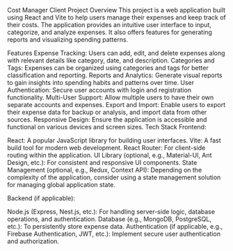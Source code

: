Cost Manager Client Project
Overview
This project is a web application built using React and Vite to help users manage their expenses and keep track of their costs. The application provides an intuitive user interface to input, categorize, and analyze expenses. It also offers features for generating reports and visualizing spending patterns.

Features
Expense Tracking: Users can add, edit, and delete expenses along with relevant details like category, date, and description.
Categories and Tags: Expenses can be organized using categories and tags for better classification and reporting.
Reports and Analytics: Generate visual reports to gain insights into spending habits and patterns over time.
User Authentication: Secure user accounts with login and registration functionality.
Multi-User Support: Allow multiple users to have their own separate accounts and expenses.
Export and Import: Enable users to export their expense data for backup or analysis, and import data from other sources.
Responsive Design: Ensure the application is accessible and functional on various devices and screen sizes.
Tech Stack
Frontend:

React: A popular JavaScript library for building user interfaces.
Vite: A fast build tool for modern web development.
React Router: For client-side routing within the application.
UI Library (optional, e.g., Material-UI, Ant Design, etc.): For consistent and responsive UI components.
State Management (optional, e.g., Redux, Context API): Depending on the complexity of the application, consider using a state management solution for managing global application state.

Backend (if applicable):

Node.js (Express, Nest.js, etc.): For handling server-side logic, database operations, and authentication.
Database (e.g., MongoDB, PostgreSQL, etc.): To persistently store expense data.
Authentication (if applicable, e.g., Firebase Authentication, JWT, etc.): Implement secure user authentication and authorization.
